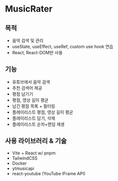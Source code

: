 # MusicRater

## 목적

- 음악 검색 및 관리
- useState, useEffect, useRef, custom use hook 연습
- React, React-DOM만 사용

## 기능

- 유튜브에서 음악 검색
- 추천 검색어 제공
- 평점 남기기
- 평점, 영상 길이 평균
- 남긴 평점 목록 + 필터링
- 플레이리스트 평점, 영상 길이 평균
- 플레이리스트 담기, 삭제
- 플레이리스트 순차+랜덤 재생

## 사용 라이브러리 & 기술

- Vite + React w/ pnpm
- TailwindCSS
- Docker
- ytmusicapi
- react-youtube (YouTube IFrame API)
